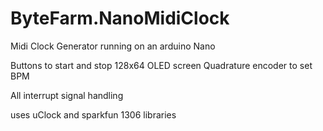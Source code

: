 # ByteFarm.NanoMidiClock
Midi Clock Generator running on an arduino Nano

  Buttons to start and stop
  128x64 OLED screen
  Quadrature encoder to set BPM

All interrupt signal handling

uses uClock and sparkfun 1306 libraries
